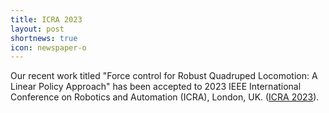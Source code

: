 ```yaml
---
title: ICRA 2023 
layout: post
shortnews: true
icon: newspaper-o
---
```


Our recent work titled "Force control for Robust Quadruped Locomotion: A Linear Policy Approach" has been accepted to 2023 IEEE International Conference on Robotics and Automation (ICRA), London, UK. ([ICRA 2023](https://www.icra2023.org/)).
